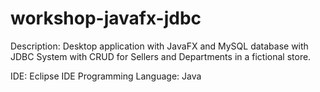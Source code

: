 # workshop-javafx-jdbc



Description:
Desktop application with JavaFX and MySQL database with JDBC
System with CRUD for Sellers and Departments in a fictional store.

IDE: Eclipse IDE
Programming Language: Java
